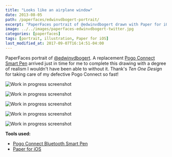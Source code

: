 ```yaml
---
title: "Looks like an airplane window"
date: 2013-08-05
path: /paperfaces/edwinvdbogert-portrait/
excerpt: "PaperFaces portrait of @edwinvdbogert drawn with Paper for iOS on an iPad."
image: ../../images/paperfaces-edwinvdbogert-twitter.jpg
categories: [paperfaces]
tags: [portrait, illustration, Paper for iOS]
last_modified_at: 2017-09-07T16:14:51-04:00
---
```


PaperFaces portrait of [@edwinvdbogert](https://twitter.com/edwinvdbogert). A replacement [Pogo Connect Smart Pen](/mastering-paper/pogo-connect-smart-pen/) arrived just in time for me to complete this drawing with a degree of realism I wouldn't have been able to without it. Thank's *Ten One Design* for taking care of my defective Pogo Connect so fast!

![Work in progress screenshot](../../images/paperfaces-edwinvdbogert-process-1-lg.jpg)

![Work in progress screenshot](../../images/paperfaces-edwinvdbogert-process-2-lg.jpg)

![Work in progress screenshot](../../images/paperfaces-edwinvdbogert-process-3-lg.jpg)

![Work in progress screenshot](../../images/paperfaces-edwinvdbogert-process-4-lg.jpg)

![Work in progress screenshot](../../images/paperfaces-edwinvdbogert-process-5-lg.jpg)

**Tools used:**

- [Pogo Connect Bluetooth Smart Pen](https://www.amazon.com/gp/product/B009K448L4/ref=as_li_ss_tl?ie=UTF8&camp=1789&creative=390957&creativeASIN=B009K448L4&linkCode=as2&tag=mademist-20)
- [Paper for iOS](https://paper.bywetransfer.com/)
